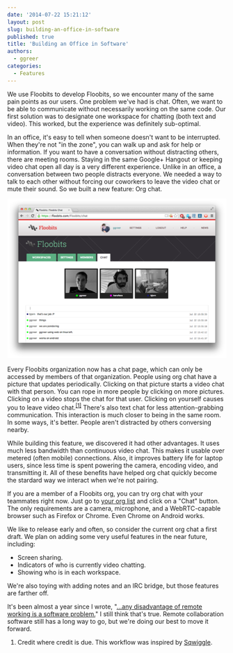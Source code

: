 ```yaml
---
date: '2014-07-22 15:21:12'
layout: post
slug: building-an-office-in-software
published: true
title: 'Building an Office in Software'
authors:
  - ggreer
categories:
  - Features
---
```


We use Floobits to develop Floobits, so we encounter many of the same pain points as our users. One problem we've had is chat. Often, we want to be able to communicate without necessarily working on the same code. Our first solution was to designate one workspace for chatting (both text and video). This worked, but the experience was definitely sub-optimal.

In an office, it's easy to tell when someone doesn't want to be interrupted. When they're not "in the zone", you can walk up and ask for help or information. If you want to have a conversation without distracting others, there are meeting rooms. Staying in the same Google+ Hangout or keeping video chat open all day is a very different experience. Unlike in an office, a conversation between two people distracts everyone. We needed a way to talk to each other without forcing our coworkers to leave the video chat or mute their sound. So we built a new feature: Org chat.

<img src="/images/Screen Shot 2014-07-22 at 1.56.44 PM.png" style="max-width: 100%;" alt="A typical moment in Floobits chat" title="A typical moment in Floobits chat" />

Every Floobits organization now has a chat page, which can only be accessed by members of that organization. People using org chat have a picture that updates periodically. Clicking on that picture starts a video chat with that person. You can rope in more people by clicking on more pictures. Clicking on a video stops the chat for that user. Clicking on yourself causes you to leave video chat.<sup>[\[1\]](#ref_1)</sup> There's also text chat for less attention-grabbing communication. This interaction is much closer to being in the same room. In some ways, it's better. People aren't distracted by others conversing nearby.

While building this feature, we discovered it had other advantages. It uses much less bandwidth than continuous video chat. This makes it usable over metered (often mobile) connections. Also, it improves battery life for laptop users, since less time is spent powering the camera, encoding video, and transmitting it. All of these benefits have helped org chat quickly become the stardard way we interact when we're not pairing.

If you are a member of a Floobits org, you can try org chat with your teammates right now. Just go to [your org list](https://floobits.com/dash/orgs) and click on a "Chat" button. The only requirements are a camera, microphone, and a WebRTC-capable browser such as Firefox or Chrome. Even Chrome on Android works.

We like to release early and often, so consider the current org chat a first draft. We plan on adding some very useful features in the near future, including:

* Screen sharing.
* Indicators of who is currently video chatting.
* Showing who is in each workspace.

We're also toying with adding notes and an IRC bridge, but those features are farther off.

It's been almost a year since I wrote, "[...any disadvantage of remote working is a software problem.](http://geoff.greer.fm/2013/08/28/an-office-made-of-software/)" I still think that's true. Remote collaboration software still has a long way to go, but we're doing our best to move it forward.


1. <span id="ref_1"></span>Credit where credit is due. This workflow was inspired by [Sqwiggle](https://www.sqwiggle.com/).
